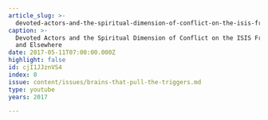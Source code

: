 ```yaml
---
article_slug: >-
  devoted-actors-and-the-spiritual-dimension-of-conflict-on-the-isis-frontline-and-elsewhere
caption: >-
  Devoted Actors and the Spiritual Dimension of Conflict on the ISIS Frontline
  and Elsewhere
date: 2017-05-11T07:00:00.000Z
highlight: false
id: cjI1JJznVS4
index: 0
issue: content/issues/brains-that-pull-the-triggers.md
type: youtube
years: 2017

---
```

